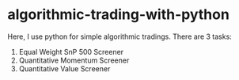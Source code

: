 # algorithmic-trading-with-python

Here, I use python for simple algorithmic tradings.
There are 3 tasks:
1. Equal Weight SnP 500 Screener
2. Quantitative Momentum Screener
3. Quantitative Value Screener
